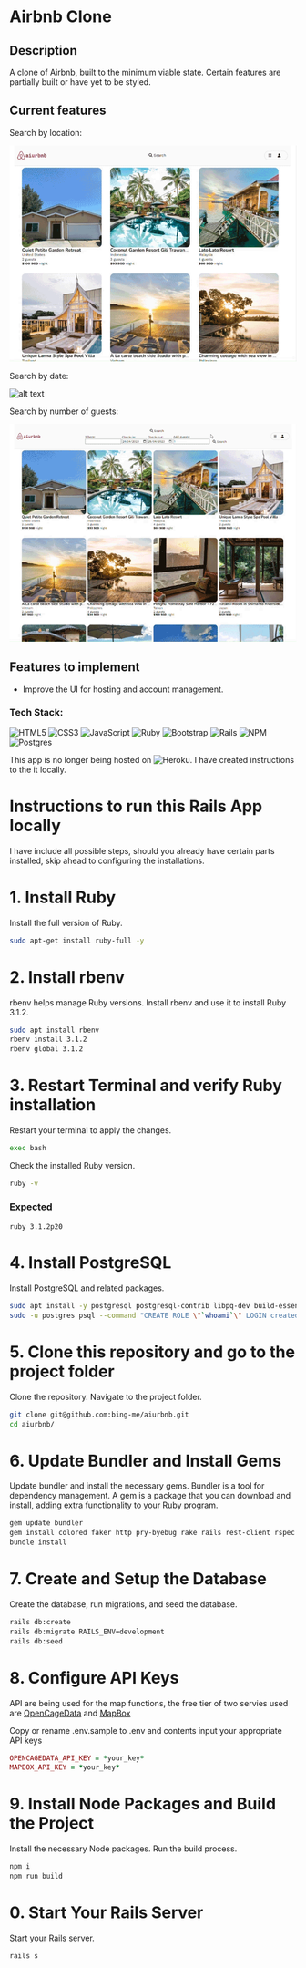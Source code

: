 
# Airbnb Clone

## Description

A clone of Airbnb, built to the minimum viable state. Certain features are partially built or have yet to be styled.


## Current features

Search by location:

![alt text](./app/assets/images/readme/search_by_location3.gif?raw=true)

Search by date:

![alt text](./app/assets/images/readme/search_by_date.gif?raw=true)

Search by number of guests:

![alt text](./app/assets/images/readme/search_by_guests.gif?raw=true)


## Features to implement

- Improve the UI for hosting and account management.


### Tech Stack:

![HTML5](https://img.shields.io/badge/html5-%23E34F26.svg?style=plastic&logo=html5&logoColor=white) ![CSS3](https://img.shields.io/badge/css3-%231572B6.svg?style=plastic&logo=css3&logoColor=white) ![JavaScript](https://img.shields.io/badge/javascript-%23323330.svg?style=plastic&logo=javascript&logoColor=%23F7DF1E) ![Ruby](https://img.shields.io/badge/ruby-%23CC342D.svg?style=plastic&logo=ruby&logoColor=white) ![Bootstrap](https://img.shields.io/badge/bootstrap-%23563D7C.svg?style=plastic&logo=bootstrap&logoColor=white) ![Rails](https://img.shields.io/badge/rails-%23CC0000.svg?style=plastic&logo=ruby-on-rails&logoColor=white) ![NPM](https://img.shields.io/badge/NPM-%23000000.svg?style=plastic&logo=npm&logoColor=white) ![Postgres](https://img.shields.io/badge/postgres-%23316192.svg?style=plastic&logo=postgresql&logoColor=white)

<!-- ### Deployed on:

![Heroku](https://img.shields.io/badge/heroku-%23430098.svg?style=plastic&logo=heroku&logoColor=white)

### Live link:

[Heroku Link](https://aiurbnb.herokuapp.com/) -->

This app is no longer being hosted on ![Heroku](https://img.shields.io/badge/heroku-%23430098.svg?style=plastic&logo=heroku&logoColor=white). I have created instructions to the it locally.

# Instructions to run this Rails App locally
I have include all possible steps, should you already have certain parts installed, skip ahead to configuring the installations.

# 1. Install Ruby
Install the full version of Ruby.
```bash
sudo apt-get install ruby-full -y
```
# 2. Install rbenv
rbenv helps manage Ruby versions. Install rbenv and use it to install Ruby 3.1.2.
```bash
sudo apt install rbenv
rbenv install 3.1.2
rbenv global 3.1.2
```
# 3. Restart Terminal and verify Ruby installation
Restart your terminal to apply the changes.
```bash
exec bash
```
Check the installed Ruby version.
```bash
ruby -v
```
### Expected 
```
ruby 3.1.2p20
```
# 4. Install PostgreSQL
Install PostgreSQL and related packages.
```bash
sudo apt install -y postgresql postgresql-contrib libpq-dev build-essential
sudo -u postgres psql --command "CREATE ROLE \"`whoami`\" LOGIN createdb superuser;"
```

# 5. Clone this repository and go to the project folder
Clone the repository.
Navigate to the project folder.
```bash
git clone git@github.com:bing-me/aiurbnb.git
cd aiurbnb/
```
# 6. Update Bundler and Install Gems
Update bundler and install the necessary gems. 
Bundler is a tool for dependency management. 
A gem is a package that you can download and install, adding extra functionality to your Ruby program.
```bash
gem update bundler
gem install colored faker http pry-byebug rake rails rest-client rspec rubocop-performance sqlite3:1.7.3 activerecord:7.1.3.2
bundle install
```
# 7. Create and Setup the Database
Create the database, run migrations, and seed the database.
```bash
rails db:create
rails db:migrate RAILS_ENV=development
rails db:seed
```
# 8. Configure API Keys
API are being used for the map functions, the free tier of two servies used are [OpenCageData](https://opencagedata.com/) and [MapBox](https://www.mapbox.com/)  

Copy or rename .env.sample to .env and contents input your appropriate API keys
```ruby
OPENCAGEDATA_API_KEY = *your_key*
MAPBOX_API_KEY = *your_key*
```
# 9. Install Node Packages and Build the Project
Install the necessary Node packages.
Run the build process.
```bash
npm i
npm run build 
```
# 0. Start Your Rails Server
Start your Rails server.
```bash
rails s
```
